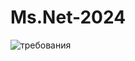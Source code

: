 # Ms.Net-2024
![требования](https://github.com/user-attachments/assets/37994517-0808-4850-af64-9fffd5a62a4e)

